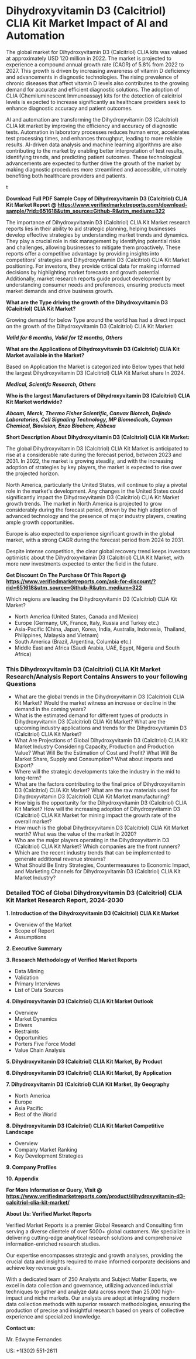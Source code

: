 <meta name="title" content="Global Dihydroxyvitamin D3 (Calcitriol) CLIA Kit Market Impact of AI and Automation"><meta name="description" content="The global market for Dihydroxyvitamin D3 (Calcitriol) CLIA kits was valued at approximately USD 120 million in 2022. The market is projected to experience a compound "><meta name="title" content="Dihydroxyvitamin D3 (Calcitriol) CLIA Kit Market Size, Share, Scope, Trends, Growth, Opportunities, Analysis, Forecast"><h1>Dihydroxyvitamin D3 (Calcitriol) CLIA Kit Market Impact of AI and Automation</h1><p>The global market for Dihydroxyvitamin D3 (Calcitriol) CLIA kits was valued at approximately USD 120 million in 2022. The market is projected to experience a compound annual growth rate (CAGR) of 5.8% from 2022 to 2027. This growth is driven by increasing awareness of vitamin D deficiency and advancements in diagnostic technologies. The rising prevalence of chronic diseases that affect vitamin D levels also contributes to the growing demand for accurate and efficient diagnostic solutions. The adoption of CLIA (Chemiluminescent Immunoassay) kits for the detection of calcitriol levels is expected to increase significantly as healthcare providers seek to enhance diagnostic accuracy and patient outcomes.</p><p>AI and automation are transforming the Dihydroxyvitamin D3 (Calcitriol) CLIA kit market by improving the efficiency and accuracy of diagnostic tests. Automation in laboratory processes reduces human error, accelerates test processing times, and enhances throughput, leading to more reliable results. AI-driven data analysis and machine learning algorithms are also contributing to the market by enabling better interpretation of test results, identifying trends, and predicting patient outcomes. These technological advancements are expected to further drive the growth of the market by making diagnostic procedures more streamlined and accessible, ultimately benefiting both healthcare providers and patients.</p>t</p><p id="" class=""><strong>Download Full PDF Sample Copy of Dihydroxyvitamin D3 (Calcitriol) CLIA Kit Market Report @ <a href="https://www.verifiedmarketreports.com/download-sample/?rid=651618&utm_source=Github-R&utm_medium=322" target="_blank">https://www.verifiedmarketreports.com/download-sample/?rid=651618&utm_source=Github-R&utm_medium=322</a></strong></p><p>The importance of&nbsp;Dihydroxyvitamin D3 (Calcitriol) CLIA Kit Market research reports lies in their ability to aid strategic planning, helping businesses develop effective strategies by understanding market trends and dynamics. They play a crucial role in risk management by identifying potential risks and challenges, allowing businesses to mitigate them proactively. These reports offer a competitive advantage by providing insights into competitors' strategies and Dihydroxyvitamin D3 (Calcitriol) CLIA Kit Market positioning. For investors, they provide critical data for making informed decisions by highlighting market forecasts and growth potential. Additionally, market research reports guide product development by understanding consumer needs and preferences, ensuring products meet market demands and drive business growth.</p><p><strong>What are the&nbsp;Type driving the growth of the Dihydroxyvitamin D3 (Calcitriol) CLIA Kit Market?</strong></p><p id="" class="">Growing demand for below Type around the world has had a direct impact on the growth of the Dihydroxyvitamin D3 (Calcitriol) CLIA Kit Market:</p><em><strong>Valid for 6 months, Valid for 12 months, Others</strong></em></p><strong>What are the&nbsp;Applications&nbsp;of Dihydroxyvitamin D3 (Calcitriol) CLIA Kit Market available in the Market?</strong></p><p id="" class="">Based on Application the Market is categorized into Below types that held the largest Dihydroxyvitamin D3 (Calcitriol) CLIA Kit Market share In 2024.</p><em><strong>Medical, Scientifc Research, Others</strong></em></p><strong>Who is the largest Manufacturers of Dihydroxyvitamin D3 (Calcitriol) CLIA Kit Market worldwide?</strong></p><p><em><strong>Abcam, Merck, Thermo Fisher Scientific, Canvax Biotech, Dojindo Laboratories, Cell Signaling Technology, MP Biomedicals, Cayman Chemical, Biovision, Enzo Biochem, Abbexa</strong></em></p><p id="" class=""><strong>Short Description About Dihydroxyvitamin D3 (Calcitriol) CLIA Kit Market:</strong></p><p>The global Dihydroxyvitamin D3 (Calcitriol) CLIA Kit Market is anticipated to rise at a considerable rate during the forecast period, between 2023 and 2031. In 2022, the market is growing steadily, and with the increasing adoption of strategies by key players, the market is expected to rise over the projected horizon.</p><p>North America, particularly the United States, will continue to play a pivotal role in the market's development. Any changes in the United States could significantly impact the Dihydroxyvitamin D3 (Calcitriol) CLIA Kit Market growth trends. The market in North America is projected to grow considerably during the forecast period, driven by the high adoption of advanced technology and the presence of major industry players, creating ample growth opportunities.</p><p>Europe is also expected to experience significant growth in the global market, with a strong CAGR during the forecast period from 2024 to 2031.</p><p>Despite intense competition, the clear global recovery trend keeps investors optimistic about the Dihydroxyvitamin D3 (Calcitriol) CLIA Kit Market, with more new investments expected to enter the field in the future.</p><p id="" class=""><strong>Get Discount On The Purchase Of This Report @ <a href="https://www.verifiedmarketreports.com/ask-for-discount/?rid=651618&utm_source=Github-R&utm_medium=322" target="_blank">https://www.verifiedmarketreports.com/ask-for-discount/?rid=651618&utm_source=Github-R&utm_medium=322</a></strong></p>Which regions are leading the Dihydroxyvitamin D3 (Calcitriol) CLIA Kit Market?</p><ul><li>North America (United States, Canada and Mexico)</li><li>Europe (Germany, UK, France, Italy, Russia and Turkey etc.)</li><li>Asia-Pacific (China, Japan, Korea, India, Australia, Indonesia, Thailand, Philippines, Malaysia and Vietnam)</li><li>South America (Brazil, Argentina, Columbia etc.)</li><li>Middle East and Africa (Saudi Arabia, UAE, Egypt, Nigeria and South Africa)</li></ul><h3 id="" class="">This Dihydroxyvitamin D3 (Calcitriol) CLIA Kit Market Research/Analysis Report Contains Answers to your following Questions</h3><ul><li>What are the global trends in the Dihydroxyvitamin D3 (Calcitriol) CLIA Kit Market? Would the market witness an increase or decline in the demand in the coming years?</li><li>What is the estimated demand for different types of products in Dihydroxyvitamin D3 (Calcitriol) CLIA Kit Market? What are the upcoming industry applications and trends for the Dihydroxyvitamin D3 (Calcitriol) CLIA Kit Market?</li><li>What Are Projections of Global Dihydroxyvitamin D3 (Calcitriol) CLIA Kit Market Industry Considering Capacity, Production and Production Value? What Will Be the Estimation of Cost and Profit? What Will Be Market Share, Supply and Consumption? What about imports and Export?</li><li>Where will the strategic developments take the industry in the mid to long-term?</li><li>What are the factors contributing to the final price of Dihydroxyvitamin D3 (Calcitriol) CLIA Kit Market? What are the raw materials used for Dihydroxyvitamin D3 (Calcitriol) CLIA Kit Market manufacturing?</li><li>How big is the opportunity for the Dihydroxyvitamin D3 (Calcitriol) CLIA Kit Market? How will the increasing adoption of Dihydroxyvitamin D3 (Calcitriol) CLIA Kit Market for mining impact the growth rate of the overall market?</li><li>How much is the global Dihydroxyvitamin D3 (Calcitriol) CLIA Kit Market worth? What was the value of the market In 2020?</li><li>Who are the major players operating in the Dihydroxyvitamin D3 (Calcitriol) CLIA Kit Market? Which companies are the front runners?</li><li>Which are the recent industry trends that can be implemented to generate additional revenue streams?</li><li>What Should Be Entry Strategies, Countermeasures to Economic Impact, and Marketing Channels for Dihydroxyvitamin D3 (Calcitriol) CLIA Kit Market Industry?</li></ul><h3 id="" class="">Detailed TOC of Global Dihydroxyvitamin D3 (Calcitriol) CLIA Kit Market Research Report, 2024-2030</h3><p id="" class=""><strong>1. Introduction of the Dihydroxyvitamin D3 (Calcitriol) CLIA Kit Market</strong></p><ul><li>Overview of the Market</li><li>Scope of Report</li><li>Assumptions</li></ul><p id="" class=""><strong>2. Executive Summary</strong></p><p id="" class=""><strong>3. Research Methodology of Verified Market Reports</strong></p><ul><li>Data Mining</li><li>Validation</li><li>Primary Interviews</li><li>List of Data Sources</li></ul><p id="" class=""><strong>4. Dihydroxyvitamin D3 (Calcitriol) CLIA Kit Market Outlook</strong></p><ul><li>Overview</li><li>Market Dynamics</li><li>Drivers</li><li>Restraints</li><li>Opportunities</li><li>Porters Five Force Model</li><li>Value Chain Analysis</li></ul><p id="" class=""><strong>5. Dihydroxyvitamin D3 (Calcitriol) CLIA Kit Market, By Product</strong></p><p id="" class=""><strong>6. Dihydroxyvitamin D3 (Calcitriol) CLIA Kit Market, By Application</strong></p><p id="" class=""><strong>7. Dihydroxyvitamin D3 (Calcitriol) CLIA Kit Market, By Geography</strong></p><ul><li>North America</li><li>Europe</li><li>Asia Pacific</li><li>Rest of the World</li></ul><p id="" class=""><strong>8. Dihydroxyvitamin D3 (Calcitriol) CLIA Kit Market Competitive Landscape</strong></p><ul><li>Overview</li><li>Company Market Ranking</li><li>Key Development Strategies</li></ul><p id="" class=""><strong>9. Company Profiles</strong></p><p id="" class=""><strong>10. Appendix</strong></p><p id="" class=""><strong>For More Information or Query, Visit @ <a href="https://www.verifiedmarketreports.com/product/dihydroxyvitamin-d3-calcitriol-clia-kit-market/" target="_blank">https://www.verifiedmarketreports.com/product/dihydroxyvitamin-d3-calcitriol-clia-kit-market/</a></strong></p><p id="" class=""><strong>About Us: Verified Market Reports</strong></p><p id="" class="">Verified Market Reports is a premier Global Research and Consulting firm serving a diverse clientele of over 5000+ global customers. We specialize in delivering cutting-edge analytical research solutions and comprehensive information-enriched research studies.</p><p id="" class="">Our expertise encompasses strategic and growth analyses, providing the crucial data and insights required to make informed corporate decisions and achieve key revenue goals.</p><p id="" class="">With a dedicated team of 250 Analysts and Subject Matter Experts, we excel in data collection and governance, utilizing advanced industrial techniques to gather and analyze data across more than 25,000 high-impact and niche markets. Our analysts are adept at integrating modern data collection methods with superior research methodologies, ensuring the production of precise and insightful research based on years of collective experience and specialized knowledge.</p><p id="" class=""><strong>Contact us:</strong></p><p id="" class="">Mr. Edwyne Fernandes</p><p id="" class="">US: +1(302) 551-2611</p>